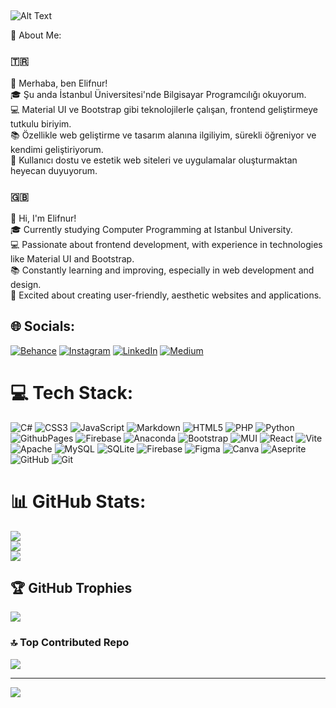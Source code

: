 ## 
![Alt Text](https://i.pinimg.com/originals/fe/b6/b6/feb6b68d5ffc34b5f5f03f72b035f04e.gif)

💫 About Me:
### 🇹🇷
👋 Merhaba, ben Elifnur!  
🎓 Şu anda İstanbul Üniversitesi'nde Bilgisayar Programcılığı okuyorum.  
💻 Material UI ve Bootstrap gibi teknolojilerle çalışan, frontend geliştirmeye tutkulu biriyim.  
📚 Özellikle web geliştirme ve tasarım alanına ilgiliyim, sürekli öğreniyor ve kendimi geliştiriyorum.  
🌟 Kullanıcı dostu ve estetik web siteleri ve uygulamalar oluşturmaktan heyecan duyuyorum.  

### 🇬🇧
👋 Hi, I'm Elifnur!  
🎓 Currently studying Computer Programming at Istanbul University.  
💻 Passionate about frontend development, with experience in technologies like Material UI and Bootstrap.  
📚 Constantly learning and improving, especially in web development and design.  
🌟 Excited about creating user-friendly, aesthetic websites and applications.  

## 🌐 Socials:
[![Behance](https://img.shields.io/badge/Behance-1769ff?logo=behance&logoColor=white)](https://behance.net/elifdemir29) [![Instagram](https://img.shields.io/badge/Instagram-%23E4405F.svg?logo=Instagram&logoColor=white)](https://instagram.com/ifelselif) [![LinkedIn](https://img.shields.io/badge/LinkedIn-%230077B5.svg?logo=linkedin&logoColor=white)](https://linkedin.com/in/elifnurdemir-elifnur-demir) [![Medium](https://img.shields.io/badge/Medium-12100E?logo=medium&logoColor=white)](https://medium.com/@elifxnur118) 

# 💻 Tech Stack:
![C#](https://img.shields.io/badge/c%23-%23239120.svg?style=for-the-badge&logo=csharp&logoColor=white) ![CSS3](https://img.shields.io/badge/css3-%231572B6.svg?style=for-the-badge&logo=css3&logoColor=white) ![JavaScript](https://img.shields.io/badge/javascript-%23323330.svg?style=for-the-badge&logo=javascript&logoColor=%23F7DF1E) ![Markdown](https://img.shields.io/badge/markdown-%23000000.svg?style=for-the-badge&logo=markdown&logoColor=white) ![HTML5](https://img.shields.io/badge/html5-%23E34F26.svg?style=for-the-badge&logo=html5&logoColor=white) ![PHP](https://img.shields.io/badge/php-%23777BB4.svg?style=for-the-badge&logo=php&logoColor=white) ![Python](https://img.shields.io/badge/python-3670A0?style=for-the-badge&logo=python&logoColor=ffdd54) ![GithubPages](https://img.shields.io/badge/github%20pages-121013?style=for-the-badge&logo=github&logoColor=white) ![Firebase](https://img.shields.io/badge/firebase-%23039BE5.svg?style=for-the-badge&logo=firebase) ![Anaconda](https://img.shields.io/badge/Anaconda-%2344A833.svg?style=for-the-badge&logo=anaconda&logoColor=white)  ![Bootstrap](https://img.shields.io/badge/bootstrap-%238511FA.svg?style=for-the-badge&logo=bootstrap&logoColor=white)  ![MUI](https://img.shields.io/badge/MUI-%230081CB.svg?style=for-the-badge&logo=mui&logoColor=white)  ![React](https://img.shields.io/badge/react-%2320232a.svg?style=for-the-badge&logo=react&logoColor=%2361DAFB)  ![Vite](https://img.shields.io/badge/vite-%23646CFF.svg?style=for-the-badge&logo=vite&logoColor=white) ![Apache](https://img.shields.io/badge/apache-%23D42029.svg?style=for-the-badge&logo=apache&logoColor=white) ![MySQL](https://img.shields.io/badge/mysql-4479A1.svg?style=for-the-badge&logo=mysql&logoColor=white) ![SQLite](https://img.shields.io/badge/sqlite-%2307405e.svg?style=for-the-badge&logo=sqlite&logoColor=white) ![Firebase](https://img.shields.io/badge/firebase-a08021?style=for-the-badge&logo=firebase&logoColor=ffcd34) ![Figma](https://img.shields.io/badge/figma-%23F24E1E.svg?style=for-the-badge&logo=figma&logoColor=white) ![Canva](https://img.shields.io/badge/Canva-%2300C4CC.svg?style=for-the-badge&logo=Canva&logoColor=white) ![Aseprite](https://img.shields.io/badge/Aseprite-FFFFFF?style=for-the-badge&logo=Aseprite&logoColor=#7D929E) ![GitHub](https://img.shields.io/badge/github-%23121011.svg?style=for-the-badge&logo=github&logoColor=white) ![Git](https://img.shields.io/badge/git-%23F05033.svg?style=for-the-badge&logo=git&logoColor=white)
# 📊 GitHub Stats:
![](https://github-readme-stats.vercel.app/api?username=elifnurdemir&theme=bear&hide_border=false&include_all_commits=false&count_private=false)<br/>
![](https://github-readme-streak-stats.herokuapp.com/?user=elifnurdemir&theme=bear&hide_border=false)<br/>
![](https://github-readme-stats.vercel.app/api/top-langs/?username=elifnurdemir&theme=bear&hide_border=false&include_all_commits=false&count_private=false&layout=compact)

## 🏆 GitHub Trophies
![](https://github-profile-trophy.vercel.app/?username=elifnurdemir&theme=bear&no-frame=false&no-bg=false&margin-w=4)

### 🔝 Top Contributed Repo
![](https://github-contributor-stats.vercel.app/api?username=elifnurdemir&limit=5&theme=nightowl&combine_all_yearly_contributions=true)

---
[![](https://visitcount.itsvg.in/api?id=elifnurdemir&icon=9&color=0)](https://visitcount.itsvg.in)

<!-- Proudly created with GPRM ( https://gprm.itsvg.in ) -->
